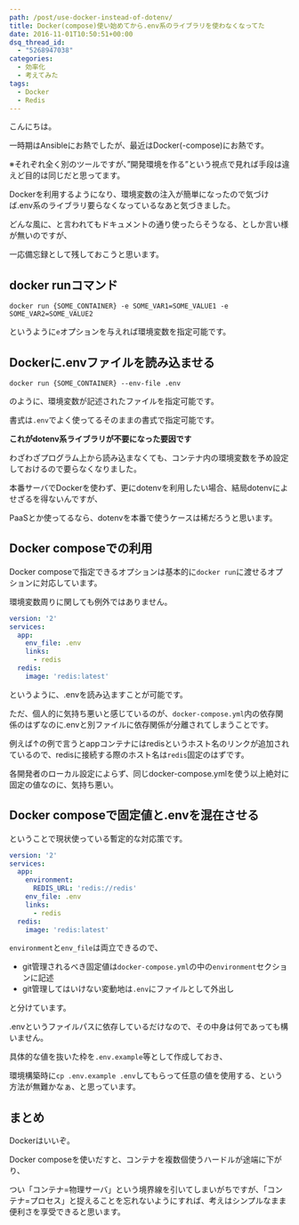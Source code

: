 ```yaml
---
path: /post/use-docker-instead-of-dotenv/
title: Docker(compose)使い始めてから.env系のライブラリを使わなくなってた
date: 2016-11-01T10:50:51+00:00
dsq_thread_id:
  - "5268947038"
categories:
  - 効率化
  - 考えてみた
tags:
  - Docker
  - Redis
---
```

こんにちは。
  
一時期はAnsibleにお熱でしたが、最近はDocker(-compose)にお熱です。
  
※それぞれ全く別のツールですが、”開発環境を作る”という視点で見れば手段は違えど目的は同じだと思ってます。

Dockerを利用するようになり、環境変数の注入が簡単になったので気づけば.env系のライブラリ要らなくなっているなあと気づきました。
  
どんな風に、と言われてもドキュメントの通り使ったらそうなる、としか言い様が無いのですが、
  
一応備忘録として残しておこうと思います。

<!--more-->

## docker runコマンド

```
docker run {SOME_CONTAINER} -e SOME_VAR1=SOME_VALUE1 -e SOME_VAR2=SOME_VALUE2
```

というように`e`オプションを与えれば環境変数を指定可能です。

Dockerに.envファイルを読み込ませる
----------------------------------------

```
docker run {SOME_CONTAINER} --env-file .env
```

のように、環境変数が記述されたファイルを指定可能です。
  
書式は`.env`でよく使ってるそのままの書式で指定可能です。

**これがdotenv系ライブラリが不要になった要因です**
  
わざわざプログラム上から読み込まなくても、コンテナ内の環境変数を予め設定しておけるので要らなくなりました。

本番サーバでDockerを使わず、更にdotenvを利用したい場合、結局dotenvによせざるを得ないんですが、
  
PaaSとか使ってるなら、dotenvを本番で使うケースは稀だろうと思います。

## Docker composeでの利用

Docker composeで指定できるオプションは基本的に`docker run`に渡せるオプションに対応しています。
  
環境変数周りに関しても例外ではありません。

```yaml
version: '2'
services:
  app:
    env_file: .env
    links:
      - redis
  redis:
    image: 'redis:latest'
```

というように、.envを読み込ますことが可能です。
  
ただ、個人的に気持ち悪いと感じているのが、`docker-compose.yml`内の依存関係のはずなのに.envと別ファイルに依存関係が分離されてしまうことです。

例えば↑の例で言うとappコンテナにはredisというホスト名のリンクが追加されているので、redisに接続する際のホスト名は`redis`固定のはずです。
  
各開発者のローカル設定によらず、同じdocker-compose.ymlを使う以上絶対に固定の値なのに、気持ち悪い。

## Docker composeで固定値と.envを混在させる

ということで現状使っている暫定的な対応策です。

```yaml
version: '2'
services:
  app:
    environment:
      REDIS_URL: 'redis://redis'
    env_file: .env
    links:
      - redis
  redis:
    image: 'redis:latest'
```

`environment`と`env_file`は両立できるので、

  * git管理されるべき固定値は`docker-compose.yml`の中の`environment`セクションに記述
  * git管理してはいけない変動地は`.env`にファイルとして外出し

と分けています。
  
.envというファイルパスに依存しているだけなので、その中身は何であっても構いません。
  
具体的な値を抜いた枠を`.env.example`等として作成しておき、
  
環境構築時に`cp .env.example .env`してもらって任意の値を使用する、という方法が無難かなぁ、と思っています。

まとめ
----------------------------------------

Dockerはいいぞ。

Docker composeを使いだすと、コンテナを複数個使うハードルが途端に下がり、
  
つい「コンテナ=物理サーバ」という境界線を引いてしまいがちですが、「コンテナ=プロセス」と捉えることを忘れないようにすれば、考えはシンプルなまま便利さを享受できると思います。

<div style="font-size:0px;height:0px;line-height:0px;margin:0;padding:0;clear:both">
</div>